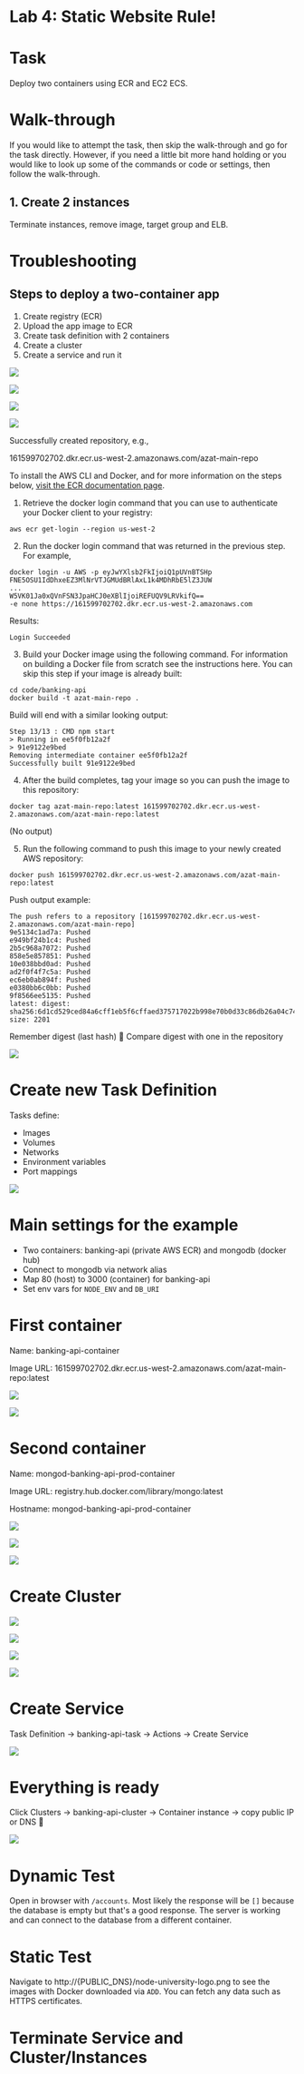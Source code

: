 # Lab 4: Static Website Rule!


# Task

Deploy two containers using ECR and EC2 ECS.

# Walk-through

If you would like to attempt the task, then skip the walk-through and go for the task directly. However, if you need a little bit more hand holding or you would like to look up some of the commands or code or settings, then follow the walk-through.


## 1. Create 2 instances

Terminate instances, remove image, target group and ELB.


# Troubleshooting


## Steps to deploy a two-container app

1. Create registry (ECR)
1. Upload the app image to ECR
1. Create task definition with 2 containers
1. Create a cluster
1. Create a service and run it




![](../images/aws-ecs-1.png)





![](../images/aws-ecs-2.png)




![](../images/aws-ecs-3.png)




![](../images/aws-ecs-4.png)


Successfully created repository, e.g.,

161599702702.dkr.ecr.us-west-2.amazonaws.com/azat-main-repo



To install the AWS CLI and Docker, and for more information on the steps below, [visit the ECR documentation page](http://docs.aws.amazon.com/AmazonECR/latest/userguide/ECR_GetStarted.html).

1) Retrieve the docker login command that you can use to authenticate your Docker client to your registry:

```
aws ecr get-login --region us-west-2
```


2) Run the docker login command that was returned in the previous step. For example,

```
docker login -u AWS -p eyJwYXlsb2FkIjoiQ1pUVnBTSHp
FNE5OSU1IdDhxeEZ3MlNrVTJGMUdBRlAxL1k4MDhRbE5lZ3JUW
...
W5VK01Ja0xQVnFSN3JpaHCJ0eXBlIjoiREFUQV9LRVkifQ==
-e none https://161599702702.dkr.ecr.us-west-2.amazonaws.com
```

Results:

```
Login Succeeded
```



3) Build your Docker image using the following command. For information on building a Docker file from scratch see the instructions here. You can skip this step if your image is already built:

```
cd code/banking-api
docker build -t azat-main-repo .
```



Build will end with a similar looking output:

```
Step 13/13 : CMD npm start
> Running in ee5f0fb12a2f
> 91e9122e9bed
Removing intermediate container ee5f0fb12a2f
Successfully built 91e9122e9bed
```



4) After the build completes, tag your image so you can push the image to this repository:

```
docker tag azat-main-repo:latest 161599702702.dkr.ecr.us-west-2.amazonaws.com/azat-main-repo:latest
```

(No output)


5) Run the following command to push this image to your newly created AWS repository:

```
docker push 161599702702.dkr.ecr.us-west-2.amazonaws.com/azat-main-repo:latest
```


Push output example:

```
The push refers to a repository [161599702702.dkr.ecr.us-west-2.amazonaws.com/azat-main-repo]
9e5134c1ad7a: Pushed
e949bf24b1c4: Pushed
2b5c968a7072: Pushed
858e5e857851: Pushed
10e038bbd0ad: Pushed
ad2f0f4f7c5a: Pushed
ec6eb0ab894f: Pushed
e0380bb6c0bb: Pushed
9f8566ee5135: Pushed
latest: digest: sha256:6d1cd529ced84a6cff1eb5f6cffaed375717022b998e70b0d33c86db26a04c74 size: 2201
```

Remember digest (last hash) 📝 Compare digest with one in the repository




![](../images/aws-ecs-5.png)



# Create new Task Definition

Tasks define:

* Images
* Volumes
* Networks
* Environment variables
* Port mappings



![](../images/aws-ecs-6.png)


# Main settings for the example

* Two containers: banking-api (private AWS ECR) and mongodb (docker hub)
* Connect to mongodb via network alias
* Map 80 (host) to 3000 (container) for banking-api
* Set env vars for `NODE_ENV` and `DB_URI`


# First container

Name: banking-api-container

Image URL: 161599702702.dkr.ecr.us-west-2.amazonaws.com/azat-main-repo:latest



![](../images/aws-ecs-7.png)



![](../images/aws-ecs-8.png)


# Second container

Name: mongod-banking-api-prod-container

Image URL: registry.hub.docker.com/library/mongo:latest

Hostname: mongod-banking-api-prod-container



![](../images/aws-ecs-9.png)



![](../images/aws-ecs-10.png)



![](../images/aws-ecs-10-2.png)


# Create Cluster



![](../images/aws-ecs-11.png)



![](../images/aws-ecs-12.png)



![](../images/aws-ecs-13.png)



![](../images/aws-ecs-14.png)


# Create Service

Task Definition -> banking-api-task -> Actions -> Create Service

![](../images/aws-ecs-15.png)


# Everything is ready

Click Clusters -> banking-api-cluster -> Container instance -> copy public IP or DNS 📝

![](../images/aws-ecs-16.png)


# Dynamic Test

Open in browser with `/accounts`. Most likely the response will be `[]` because the database is empty but that's a good response. The server is working and can connect to the database from a different container.


# Static Test

Navigate to http://{PUBLIC_DNS}/node-university-logo.png to see the images with Docker downloaded via `ADD`. You can fetch any data such as HTTPS certificates.


# Terminate Service and Cluster/Instances
